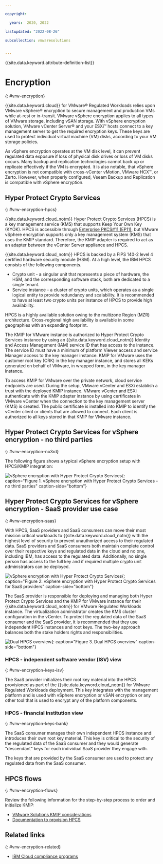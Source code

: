 ```yaml
---

copyright:

  years:  2020, 2022

lastupdated: "2022-08-26"

subcollection: vmwaresolutions


---
```


{{site.data.keyword.attribute-definition-list}}

# Encryption
{: #vrw-encryption}

{{site.data.keyword.cloud}} for VMware® Regulated Workloads relies upon VMware vSphere® encryption to secure management and production VMs while at-rest or in-transit. VMware vSphere encryption applies to all types of VMware storage, including vSAN storage. With vSphere encryption solution, VMware vCenter Server® and your ESXi™ hosts connect to a key management server to get the required encryption keys. These keys are used to protect individual virtual machine (VM) disks, according to your VM storage policies.

As vSphere encryption operates at the VM disk level, it can prevent regulated data exposure if loss of physical disk drives or loss of VM disks occurs. Many backup and replication technologies cannot back up or replicate effectively if the VM is encrypted. It is also notable, that vSphere encryption is not compatible with cross-vCenter vMotion, VMware HCX™, or Zerto. However, when properly configured, Veeam Backup and Replication is compatible with vSphere encryption.

## Hyper Protect Crypto Services
{: #vrw-encryption-hpcs}

{{site.data.keyword.cloud_notm}} Hyper Protect Crypto Services (HPCS) is a key management service (KMS) that supports Keep Your Own Key (KYOK). HPCS is accessible through [Enterprise PKCS#11 (EP11)](/docs/hs-crypto?topic=hs-crypto-use-cases#vmware-encryption-kyok), but VMware vSphere encryption supports only a key management system (KMS) that uses the KMIP standard. Therefore, the KMIP adapter is required to act as an adapter between the vCenter Server appliance and HPCS.

{{site.data.keyword.cloud_notm}} HPCS is backed by a FIPS 140-2 level 4 certified hardware security module (HSM). At a high level, the IBM HPCS consists of the following components.
* Crypto unit - a singular unit that represents a piece of hardware, the HSM, and the corresponding software stack, both are dedicated to a single tenant.
* Service instance - a cluster of crypto units, which operates as a single logical entity to provide redundancy and scalability. It is recommended to have at least two crypto units per instance of HPCS to provide high availability.

HPCS is a highly available solution owing to the multizone Region (MZR) architecture. Cross-regional high availability is available in some geographies with an expanding footprint.

The KMIP for VMware instance is authorized to Hyper Protect Crypto Services instance by using an {{site.data.keyword.cloud_notm}} Identity and Access Management (IAM) service ID that has access to the instance. The service ID must have a minimum of platform Viewer access and service Manager access to the key manager instance. KMIP for VMware uses the customer root key (CRK) in the key manager instance, and stores all KEKs generated on behalf of VMware, in wrapped form, in the key manager instance.

To access KMIP for VMware over the private network, cloud service endpoints are used. During the setup, VMware vCenter and ESXi establish a trust with the deployed KMIP instance. VMware vCenter and ESXi authenticate with the KMIP adapter instance by using certificates in VMware vCenter when the connection to the key management server (KMS) is created. The public certificate is installed into KMIP to identify the vCenter client or clients that are allowed to connect. Each client is authorized to all keys stored in that KMIP for VMware instance.

## Hyper Protect Crypto Services for vSphere encryption - no third parties
{: #vrw-encryption-no3rd}

The following figure shows a typical vSphere encryption setup with HPCS/KMIP integration:

![vSphere encryption with Hyper Protect Crypto Services](../../images/vmware-vsphere-encryption.svg){: caption="Figure 1. vSphere encryption with Hyper Protect Crypto Services - no third parties" caption-side="bottom"}

## Hyper Protect Crypto Services for vSphere encryption - SaaS provider use case
{: #vrw-encryption-saas}

With HPCS, SaaS providers and SaaS consumers can move their most mission critical workloads to {{site.data.keyword.cloud_notm}} with the highest level of security to prevent unauthorized access to their regulated data. SaaS providers and SaaS consumers both maintain complete control over their respective keys and regulated data in the cloud and no one, including IBM, has access to the regulated data. Additionally, no single person has access to the full key and if required multiple crypto unit administrators can be deployed.

![vSphere encryption with Hyper Protect Crypto Services](../../images/vrw-hpcs-mgmt.svg){: caption="Figure 2. vSphere encryption with Hyper Protect Crypto Services for SaaS providers" caption-side="bottom"}

The SaaS provider is responsible for deploying and managing both Hyper Protect Crypto Services and the KMIP for VMware instance for their {{site.data.keyword.cloud_notm}} for VMware Regulated Workloads instance. The virtualization administrator creates the KMS cluster configuration in the vCenter. To protect the regulated data of the SaaS consumer and the SaaS provider, it is recommended that they use independent HPCS instances and root keys. The two-key approach balances both the stake holders rights and responsibilities.

![Dual HPCS overview](../../images/vrw-dual-hpcs.svg){: caption="Figure 3. Dual HPCS overview" caption-side="bottom"}

### HPCS - independent software vendor (ISV) view
{: #vrw-encryption-keys-isv}

The SaaS provider initializes their root key material into the HPCS provisioned as part of the {{site.data.keyword.cloud_notm}} for VMware Regulated Workloads deployment. This key integrates with the management platform and is used with vSphere encryption or vSAN encryption or any other tool that is used to encrypt any of the platform components.

### HPCS - financial institution view
{: #vrw-encryption-keys-bank}

The SaaS consumer manages their own independent HPCS instance and introduces their own root key material. This key is critical to the security of the regulated data of the SaaS consumer and they would generate "descendant" keys for each individual SaaS provider they engage with.

The keys that are provided by the SaaS consumer are used to protect any regulated data from the SaaS consumer.

## HPCS flows
{: #vrw-encryption-flows}

Review the following information for the step-by-step process to order and initialize KMIP:
* [VMware Solutions KMIP considerations](/docs/vmwaresolutions?topic=vmwaresolutions-kmip_standalone_considerations)
* [Documentation to provision HPCS](/docs/hs-crypto?topic=hs-crypto-initialize-hsm#initialize-hsm)

## Related links
{: #vrw-encryption-related}

* [IBM Cloud compliance programs](https://www.ibm.com/cloud/compliance)
